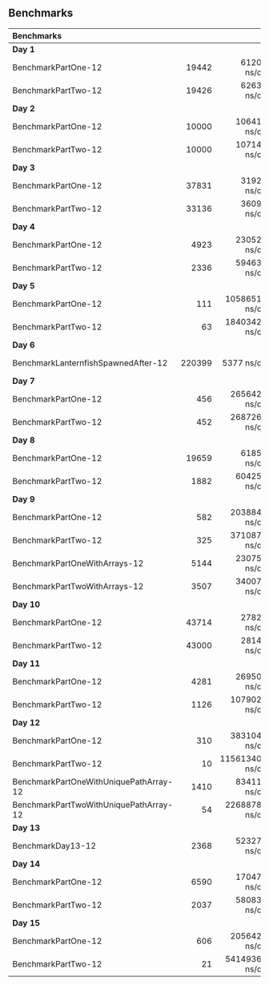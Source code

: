 ## Benchmarks
| Benchmarks |||||
|:-|--:|--:|--:|--:|
| __Day 1__ |||||
|BenchmarkPartOne-12 | 19442 | 61202 ns/op | 94209 B/op | 4 allocs/op |
|BenchmarkPartTwo-12 | 19426 | 62632 ns/op | 94209 B/op | 4 allocs/op |
| __Day 2__ |||||
BenchmarkPartOne-12 | 10000 | 106417 ns/op | 106241 B/op | 2003 allocs/op |
BenchmarkPartTwo-12 | 10000 | 107143 ns/op | 106241 B/op | 2003 allocs/op |
| __Day 3__ |||||
| BenchmarkPartOne-12 | 37831 | 31924 ns/op | 47104 B/op | 3 allocs/op |
| BenchmarkPartTwo-12 | 33136 | 36090 ns/op | 63488 B/op | 4 allocs/op |
| __Day 4__ |||||
| BenchmarkPartOne-12 | 4923 | 230526 ns/op | 104707 B/op | 606 allocs/op |
| BenchmarkPartTwo-12 | 2336 | 594635 ns/op | 104709 B/op | 606 allocs/op |
| __Day 5__ |||||
| BenchmarkPartOne-12 | 111 | 10586514 ns/op | 8564160 B/op | 7831 allocs/op |
| BenchmarkPartTwo-12 | 63 | 18403425 ns/op | 16001146 B/op | 8391 allocs/op |
| __Day 6__ |||||
| BenchmarkLanternfishSpawnedAfter-12 | 220399 | 5377 ns/op | 13088 B/op | 6 allocs/op
| __Day 7__ |||||
| BenchmarkPartOne-12 | 456 | 2656429 ns/op | 61486 B/op | 7 allocs/op |
| BenchmarkPartTwo-12 | 452 | 2687261 ns/op | 61486 B/op | 7 allocs/op |
| __Day 8__ |||||
| BenchmarkPartOne-12 | 19659 | 61850 ns/op | 55297 B/op | 604 allocs/op |
| BenchmarkPartTwo-12 | 1882 | 604257 ns/op | 279475 B/op | 5317 allocs/op |
| __Day 9__ |||||
| BenchmarkPartOne-12 | 582 | 2038846 ns/op | 1447202 B/op | 645 allocs/op |
| BenchmarkPartTwo-12 | 325 | 3710870 ns/op | 1923160 B/op | 2012 allocs/op |
| BenchmarkPartOneWithArrays-12 | 5144 | 230755 ns/op | 643720 B/op | 404 allocs/op |
| BenchmarkPartTwoWithArrays-12 | 3507 | 340071 ns/op | 647833 B/op | 414 allocs/op |
| __Day 10__ |||||
| BenchmarkPartOne-12 | 43714 | 27823 ns/op | 25360 B/op | 224 allocs/op |
| BenchmarkPartTwo-12 | 43000 | 28140 ns/op | 19136 B/op | 196 allocs/op |
| __Day 11__ |||||
| BenchmarkPartOne-12 | 4281 | 269505 ns/op | 403747 B/op | 6827 allocs/op |
| BenchmarkPartTwo-12 | 1126 | 1079021 ns/op | 1487045 B/op | 25078 allocs/op |
| __Day 12__ |||||
| BenchmarkPartOne-12 | 310 | 3831044 ns/op | 2694075 B/op | 12736 allocs/op |
| BenchmarkPartTwo-12 | 10 | 115613400 ns/op | 73421356 B/op | 333812 allocs/op |
| BenchmarkPartOneWithUniquePathArray-12 | 1410 | 834113 ns/op | 118735 B/op | 1006 allocs/op |
| BenchmarkPartTwoWithUniquePathArray-12| 54 | 22688785 ns/op | 2665049 B/op | 12275 allocs/op |
| __Day 13__ |||||
| BenchmarkDay13-12 | 2368 | 523274 ns/op | 472822 B/op | 3046 allocs/op |
| __Day 14__ |||||
| BenchmarkPartOne-12 | 6590 | 170479 ns/op | 101969 B/op | 1738 allocs/op |
| BenchmarkPartTwo-12 | 2037 | 580833 ns/op | 351074 B/op | 6345 allocs/op |
| __Day 15__ |||||
| BenchmarkPartOne-12 | 606 | 2056428 ns/op | 2014525 B/op | 40510 allocs/op |
| BenchmarkPartTwo-12 | 21 | 54149362 ns/op | 40777830 B/op | 1001713 allocs/op |